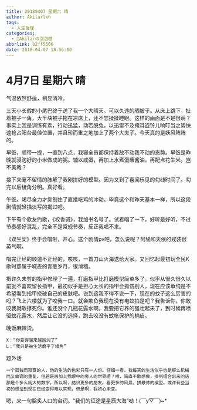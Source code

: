 ```yaml
---
title: 20180407 星期六 晴
author: Akilarlxh
tags:
  - 人生哲理
categories:
  - 🍬Akilarの泡泡糖
abbrlink: b2ff5506
date: 2018-04-07 18:56:00
---
```

# 4月7日 星期六 晴

气温依然舒适，稍显清冷。

三天小长假的小尾巴终于送了我一个大晴天。可以久违的晒被子。从床上跳下，扯着被子一角，大半块被子拖在凉席上，还不忘揉揉睡眼。这样的画面是不是很萌？事实上我是训练有素，行动迅猛，动若脱兔，以迅雷不及掩耳盗铃儿响叮当之势快速抢占阳台最佳位置，并且珍而重之地加上了两个大夹子。今天真的是妖风阵阵的。

早饭，顺带一提，一直到八点，我寝全员都保持着敌不动我不动的态势。早饭是昨晚就浸泡好的小米做成的粥。辅以咸蛋，再加上水煮蛋蘸酱油，再配点花生米。岂不美哉？

接下来毫不留情的肢解了我刚拼好的模型。因为又到了喜闻乐见的勾线时间了。勾完以后棱角分明。真好看。

午饭。竭尽全力才抑制住了直播吃鸡的冲动。毕竟这个和昨天基本一样，所以这段剧情就轻描淡写的揭过吧。

下午有个歌友约歌，《权香调》，我加书名号了。试着唱了一下，好听是好听，不过节奏感好混乱，完全不是常规节奏，反正我唱不来。

《双生契》终于会唱啦，开心。这个剧情pv吧，怎么说呢？阿绫和天依的戎装很英气啊。

唱完正经的顺道不正经的，咳咳，一首刀山火海送给大家。又回忆起最初玩全民K歌时那属于喊麦的青葱岁月，很滑稽。

把许久未剪的指甲修理了一遍，打磨指甲比打磨模型简单多了。似乎从很久很久以前就不喜欢留长指甲，最初似乎是担心太长的指甲会抓伤别人，现在应该单纯是不希望看到指甲挠破自己的皮肤吧。说到这我不得不说一下，现在的蚊子这么厉害的吗？飞上六楼就为了咬我一口。就会欺负我现在没有电蚊拍是吧？我告诉你，你敢咬我就敢撑死你。谁还没个几瓶花露水啊。我要把它养的强壮起来了，到时候再喷驱蚊花露水，然后让它没的选择，跑去咬没有蚊帐保护的楠皮。

晚饭麻辣烫。
```
X：“你变得越来越圆润了”
L：“我只是被生活磨平了棱角”
```
题外话
```
一个孤独而寂寞的人，他的生活的色彩只有一人份。仔细一看，我每天的生活似乎也是那么机械而又单调的重复。但若是再加上我眼中的旁人的世界呢？哦，简直不敢想像，排列组合出来的话那是个多么庞大的数字。所以啊，结识更多的朋友。看更多的风景。拼最帅的模型。或许有些当初的想法到现在已经变得难以实现，但是啊，我初心未变。
```
嗯，来一句脍炙人口的台词。“我们的征途是星辰大海”呦！(￣y▽￣)~*